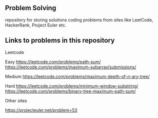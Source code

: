 ## Problem Solving

repository for storing solutions coding problems from sites like LeetCode, HackerRank, Project Euler etc.

## Links to problems in this repository

Leetcode

Easy
https://leetcode.com/problems/path-sum/
https://leetcode.com/problems/maximum-subarray/submissions/

Medium
https://leetcode.com/problems/maximum-depth-of-n-ary-tree/

Hard
https://leetcode.com/problems/minimum-window-substring/
https://leetcode.com/problems/binary-tree-maximum-path-sum/

Other sites

https://projecteuler.net/problem=53
